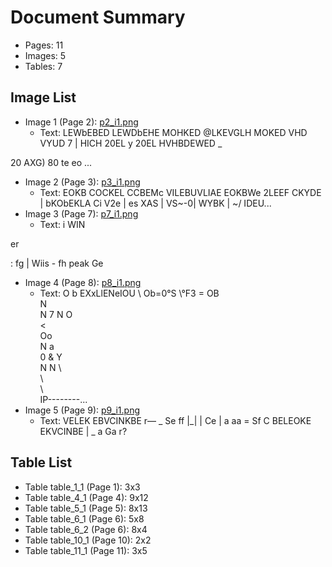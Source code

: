 # Document Summary

- Pages: 11
- Images: 5
- Tables: 7

## Image List

- Image 1 (Page 2): [p2_i1.png](pdf_images/p2_i1.png)
  - Text: LEWbEBED LEWDbEHE
MOHKED @LKEVGLH MOKED VHD VYUD
7 | HICH 20EL y 20EL HVHBDEWED _

20 AXG) 80 te eo ...
- Image 2 (Page 3): [p3_i1.png](pdf_images/p3_i1.png)
  - Text: EOKB COCKEL CCBEMc
VILEBUVLIAE EOKBWe
2LEEF CKYDE | bKObEKLA Ci V2e
|
es XAS | VS~-0|
WYBK |
~/ IDEU...
- Image 3 (Page 7): [p7_i1.png](pdf_images/p7_i1.png)
  - Text: i
WIN

er

:
fg |
Wiis - fh
peak
Ge
- Image 4 (Page 8): [p8_i1.png](pdf_images/p8_i1.png)
  - Text: O b EXxLlENeIOU
\ Ob=0°S \°F3 = OB
\
N
\
N
7 N
O \
< \
Oo \
N
a \
0 &
Y \
N N
\ \
\ \
\ \
IP--------...
- Image 5 (Page 9): [p9_i1.png](pdf_images/p9_i1.png)
  - Text: VELEK EBVCINKBE
r— _
Se ff
|_| |
Ce
| a aa
= Sf
C
BELEOKE EKVCINBE
| _
a
Ga
r?

## Table List

- Table table_1_1 (Page 1): 3x3
- Table table_4_1 (Page 4): 9x12
- Table table_5_1 (Page 5): 8x13
- Table table_6_1 (Page 6): 5x8
- Table table_6_2 (Page 6): 8x4
- Table table_10_1 (Page 10): 2x2
- Table table_11_1 (Page 11): 3x5

